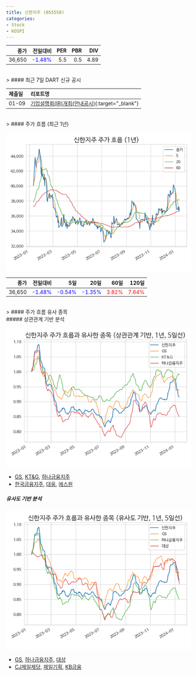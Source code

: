 ```yaml
---
title: 신한지주 (055550)
categories:
- Stock
- KOSPI
---
```


|종가|전일대비|PER|PBR|DIV|
|---:|-------:|--:|--:|--:|
|36,650|<span style="color: blue">-1.48%</span>|5.5|0.5|4.89|

<!-- more -->

<br>
> #### 최근 7일 DART 신규 공시


|제출일|리포트명|
|:-----|:-------|
|01-09|[기업설명회(IR)개최(안내공시)](https://dart.fss.or.kr/dsaf001/main.do?rcpNo=20240109800199){:target="_blank"}|

<br>
> #### 주가 흐름 (최근 1년)

![055550](/assets/images/stock/055550.png)

|종가|전일대비|5일|20일|60일|120일|
|---:|-------:|--:|---:|---:|----:|
|36,650|<span style="color: blue">-1.48%</span>|<span style="color: blue">-0.54%</span>|<span style="color: blue">-1.35%</span>|<span style="color: red">3.82%</span>|<span style="color: red">7.64%</span>|

<br>
> #### 주가 흐름 유사 종목
<br>
##### 상관관계 기반 분석

![055550](/assets/images/stock/055550_corr.png)
- [GS](/078930/), [KT&G](/033780/), [하나금융지주](/086790/)
- [한국금융지주](/071050/), [대웅](/003090/), [에스원](/012750/)

##### 유사도 기반 분석

![055550](/assets/images/stock/055550_sim.png)
- [GS](/078930/), [하나금융지주](/086790/), [대상](/001680/)
- [CJ제일제당](/097950/), [제일기획](/030000/), [KB금융](/105560/)